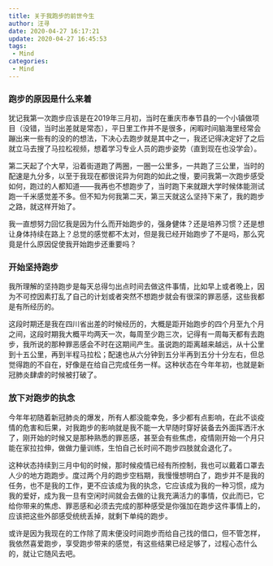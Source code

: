 ```yaml
---
title: 关于我跑步的前世今生
author: 汪寻
date: 2020-04-27 16:17:21
update: 2020-04-27 16:45:53
tags:
 - Mind
categories:
 - Mind
---
```


### **跑步的原因是什么来着**

犹记我第一次跑步应该是在2019年三月初，当时在重庆市奉节县的一个小镇做项目（没错，当时出差就是常态），平日里工作并不是很多，闲暇时间脑海里经常会蹦出来一些有的没的的想法，下决心去跑步就是其中之一，我还记得决定好了之后就立马去搜了马拉松视频，想着学习专业人员的跑步姿势（直到现在也没学会）。

<!-- more -->

第二天起了个大早，沿着街道跑了两圈，一圈一公里多，一共跑了三公里，当时的配速是九分多，以至于我现在都很诧异为何跑的如此之慢，要问我第一次跑步感受如何，跑过的人都知道——我再也不想跑步了，当时跑下来就跟大学时候体能测试跑一千米感觉差不多。但不知为何我第二天，第三天就这么坚持下来了，我的跑步之路，就这样开始了。

我一直想努力回忆我是因为什么而开始跑步的，强身健体？还是培养习惯？还是想让身体持续在路上？总觉的感觉都不太对，但是我已经开始跑步了不是吗，那么究竟是什么原因促使我开始跑步还重要吗？

### **开始坚持跑步**

我所理解的坚持跑步是每天总得匀出点时间去做这件事情，比如早上或者晚上，因为不可控因素打乱了自己的计划或者突然不想跑步就会有很深的罪恶感，这些我都是有所经历的。

这段时期还是我在四川省出差的时候经历的，大概是距开始跑步的四个月至九个月之间，这段时期我大概平均两天一次，每周至少跑三次，记得有一周每天都有去跑步，我所说的那种罪恶感会不时在这期间产生。虽说跑的距离越来越远，从十公里到十五公里，再到半程马拉松；配速也从六分钟到五分半再到五分十分左右，但总觉得跑的不自在，好像是在给自己完成任务一样。这种状态在今年年初，也就是新冠肺炎肆虐的时候被打破了。

### **放下对跑步的执念**

今年年初随着新冠肺炎的爆发，所有人都没能幸免，多少都有点影响，在此不谈疫情的危害和后果，对我跑步的影响就是我不能一大早随时穿好装备去外面挥洒汗水了，刚开始的时候又是那种熟悉的罪恶感，甚至会有些焦虑，疫情刚开始一个月只能在家拉拉伸，做做力量训练，生怕自己长时间不跑步四肢就会退化了。

这种状态持续到三月中旬的时候，那时候疫情已经有所控制，我也可以戴着口罩去人少的地方跑跑步。度过两个月的跑步空档期，我慢慢想明白了，跑步并不是我的任务，也不是我的工作，更不应该成为我的执念，它应该成为我的一种习惯，成为我的爱好，成为我一旦有空闲时间就会去做的让我充满活力的事情，仅此而已，它给你带来的焦虑、罪恶感和必须去完成的那种感受是你强加在跑步这件事情上的，应该把这些外部感受统统丢掉，就剩下单纯的跑步。

或许是因为我现在的工作除了周末便没时间跑步而给自己找的借口，但不管怎样，我依然喜爱跑步，享受跑步带来的感觉，有这些结果已经足够了，过程心态什么的，就让它随风去吧。
